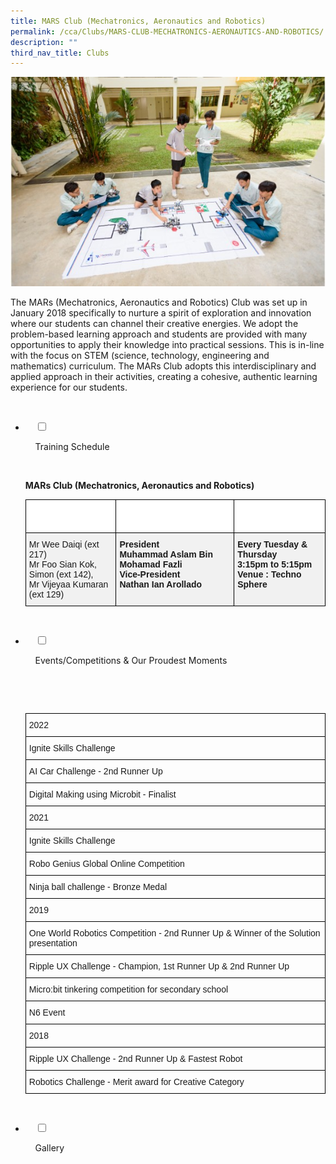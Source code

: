 ```yaml
---
title: MARS Club (Mechatronics, Aeronautics and Robotics)
permalink: /cca/Clubs/MARS-CLUB-MECHATRONICS-AERONAUTICS-AND-ROBOTICS/
description: ""
third_nav_title: Clubs
---
```

![](/images/Our%20Curriculum/Non%20Academic%20Programmes/CoCurricular%20Activities/Clubs/MARs%20Club/M1.jpg)

The MARs (Mechatronics, Aeronautics and Robotics) Club was set up in January 2018 specifically to nurture a spirit of exploration and innovation where our students can channel their creative energies. We adopt the problem-based learning approach and students are provided with many opportunities to apply their knowledge into practical sessions. This is in-line with the focus on STEM (science, technology, engineering and mathematics) curriculum. The MARs Club adopts this interdisciplinary and applied approach in their activities, creating a cohesive, authentic learning experience for our students.


<ul class="jekyllcodex_accordion">

  <li>

    <input type="checkbox" id="accordion1">

    <label for="accordion1">Training Schedule</label>

    <div>

<p> <b>MARs Club (Mechatronics, Aeronautics and Robotics)</b><br>
			<style type="text/css">
.tg  {border-collapse:collapse;border-spacing:0;}
.tg td{border-color:black;border-style:solid;border-width:1px;font-family:Arial, sans-serif;font-size:14px;
  overflow:hidden;padding:10px 5px;word-break:normal;}
.tg th{border-color:black;border-style:solid;border-width:1px;font-family:Arial, sans-serif;font-size:14px;
  font-weight:normal;overflow:hidden;padding:10px 5px;word-break:normal;}
.tg .tg-ozs2{background-color:#F1F1F1;font-weight:bold;text-align:left;vertical-align:top}
.tg .tg-70mf{background-color:#FFF;color:#FFF;font-weight:bold;text-align:left;vertical-align:top}
.tg .tg-jikt{background-color:#F1F1F1;text-align:left;vertical-align:top}
</style>
<table class="tg">
<thead>
  <tr>
    <th class="tg-70mf">Teachers-in-charge</th>
    <th class="tg-70mf">Committee Members</th>
    <th class="tg-70mf">Training Information</th>
  </tr>
</thead>
<tbody>
  <tr>
    <td class="tg-jikt">Mr Wee Daiqi (ext 217)<br>Mr Foo Sian Kok,<br>Simon (ext 142),<br>Mr Vijeyaa Kumaran (ext 129)</td>
    <td class="tg-ozs2"><span style="font-weight:bolder">President</span><br>Muhammad Aslam Bin Mohamad Fazli<br><span style="font-weight:bolder">Vice-President</span><br>Nathan Ian Arollado</td>
    <td class="tg-ozs2"><span style="font-weight:bolder">Every Tuesday &amp; Thursday</span><br>3:15pm to 5:15pm<br><span style="font-weight:bolder">Venue :</span> Techno Sphere</td>
  </tr>
</tbody>
</table>
</p>

    </div>

</li>
	<li>

    <input type="checkbox" id="accordion2">

    <label for="accordion2">Events/Competitions & Our Proudest Moments</label>

    <div>

      <p> <style type="text/css">
.tg  {border-collapse:collapse;border-spacing:0;}
.tg td{border-color:black;border-style:solid;border-width:1px;font-family:Arial, sans-serif;font-size:14px;
  overflow:hidden;padding:10px 5px;word-break:normal;}
.tg th{border-color:black;border-style:solid;border-width:1px;font-family:Arial, sans-serif;font-size:14px;
  font-weight:normal;overflow:hidden;padding:10px 5px;word-break:normal;}
.tg .tg-0lax{text-align:left;vertical-align:top}
</style>
<table class="tg">
<thead>
  <tr>
    <th class="tg-0lax">2022</th>
  </tr>
</thead>
<tbody>
  <tr>
    <td class="tg-0lax">Ignite Skills Challenge</td>
  </tr>
  <tr>
    <td class="tg-0lax">AI Car Challenge - 2nd Runner Up</td>
  </tr>
  <tr>
    <td class="tg-0lax">Digital Making using Microbit - Finalist</td>
  </tr>
  <tr>
    <td class="tg-0lax">2021</td>
  </tr>
  <tr>
    <td class="tg-0lax">Ignite Skills Challenge</td>
  </tr>
  <tr>
    <td class="tg-0lax">Robo Genius Global Online Competition</td>
  </tr>
  <tr>
    <td class="tg-0lax">Ninja ball challenge - Bronze Medal</td>
  </tr>
  <tr>
    <td class="tg-0lax">2019</td>
  </tr>
  <tr>
    <td class="tg-0lax">One World Robotics Competition - 2nd Runner Up &amp; Winner of the Solution presentation</td>
  </tr>
  <tr>
    <td class="tg-0lax">Ripple UX Challenge - Champion, 1st Runner Up &amp; 2nd Runner Up</td>
  </tr>
  <tr>
    <td class="tg-0lax">Micro:bit tinkering competition for secondary school</td>
  </tr>
  <tr>
    <td class="tg-0lax">N6 Event</td>
  </tr>
  <tr>
    <td class="tg-0lax">2018</td>
  </tr>
  <tr>
    <td class="tg-0lax">Ripple UX Challenge - 2nd Runner Up &amp; Fastest Robot</td>
  </tr>
  <tr>
    <td class="tg-0lax">Robotics Challenge - Merit award for Creative Category</td>
  </tr>
</tbody>
</table> </p>

    </div>

</li>
	
<li>

    <input type="checkbox" id="accordion3">

    <label for="accordion3">Gallery</label>

    <div>

<p> </p>

    </div>

</li>
	
	

	
</ul>